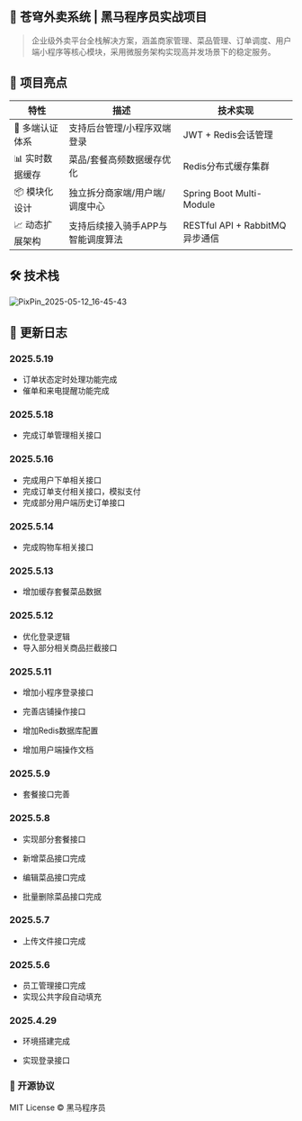 ## 🚀 苍穹外卖系统 | 黑马程序员实战项目 

> 企业级外卖平台全栈解决方案，涵盖商家管理、菜品管理、订单调度、用户端小程序等核心模块，采用微服务架构实现高并发场景下的稳定服务。 

## 🌟 项目亮点 

| 特性           | 描述                              | 技术实现                       |
| -------------- | --------------------------------- | ------------------------------ |
| 🔐 多端认证体系 | 支持后台管理/小程序双端登录       | JWT + Redis会话管理            |
| 📊 实时数据缓存 | 菜品/套餐高频数据缓存优化         | Redis分布式缓存集群            |
| 📦 模块化设计   | 独立拆分商家端/用户端/调度中心    | Spring Boot Multi-Module       |
| 📈 动态扩展架构 | 支持后续接入骑手APP与智能调度算法 | RESTful API + RabbitMQ异步通信 |

## 🛠 技术栈

![PixPin_2025-05-12_16-45-43](https://s3.bmp.ovh/imgs/2025/05/12/6f31609dcf07597a.jpg)

## 📅 更新日志 

### 2025.5.19

- 订单状态定时处理功能完成
- 催单和来电提醒功能完成

### 2025.5.18

- 完成订单管理相关接口

### 2025.5.16

- 完成用户下单相关接口
- 完成订单支付相关接口，模拟支付
- 完成部分用户端历史订单接口

### 2025.5.14

- 完成购物车相关接口

### 2025.5.13

- 增加缓存套餐菜品数据

### 2025.5.12

- 优化登录逻辑
- 导入部分相关商品拦截接口

### 2025.5.11

- 增加小程序登录接口

- 完善店铺操作接口
- 增加Redis数据库配置
- 增加用户端操作文档

### 2025.5.9

- 套餐接口完善

### 2025.5.8

- 实现部分套餐接口

- 新增菜品接口完成
- 编辑菜品接口完成
- 批量删除菜品接口完成

### 2025.5.7

- 上传文件接口完成

### 2025.5.6

- 员工管理接口完成
- 实现公共字段自动填充

### 2025.4.29

- 环境搭建完成

- 实现登录接口

  

### 📄 开源协议

MIT License © 黑马程序员
